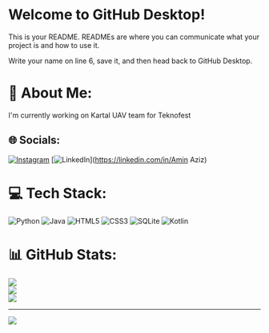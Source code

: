 # Welcome to GitHub Desktop!

This is your README. READMEs are where you can communicate what your project is and how to use it.

Write your name on line 6, save it, and then head back to GitHub Desktop.
# 💫 About Me:
I'm currently working on Kartal UAV team for Teknofest


## 🌐 Socials:
[![Instagram](https://img.shields.io/badge/Instagram-%23E4405F.svg?logo=Instagram&logoColor=white)](https://instagram.com/amiinaziz) [![LinkedIn](https://img.shields.io/badge/LinkedIn-%230077B5.svg?logo=linkedin&logoColor=white)](https://linkedin.com/in/Amin Aziz) 

# 💻 Tech Stack:
![Python](https://img.shields.io/badge/python-3670A0?style=for-the-badge&logo=python&logoColor=ffdd54) ![Java](https://img.shields.io/badge/java-%23ED8B00.svg?style=for-the-badge&logo=java&logoColor=white) ![HTML5](https://img.shields.io/badge/html5-%23E34F26.svg?style=for-the-badge&logo=html5&logoColor=white) ![CSS3](https://img.shields.io/badge/css3-%231572B6.svg?style=for-the-badge&logo=css3&logoColor=white) ![SQLite](https://img.shields.io/badge/sqlite-%2307405e.svg?style=for-the-badge&logo=sqlite&logoColor=white) ![Kotlin](https://img.shields.io/badge/kotlin-%230095D5.svg?style=for-the-badge&logo=kotlin&logoColor=white)
# 📊 GitHub Stats:
![](https://github-readme-stats.vercel.app/api?username=AminSW&theme=dark&hide_border=false&include_all_commits=false&count_private=false)<br/>
![](https://github-readme-streak-stats.herokuapp.com/?user=AminSW&theme=dark&hide_border=false)<br/>
![](https://github-readme-stats.vercel.app/api/top-langs/?username=AminSW&theme=dark&hide_border=false&include_all_commits=false&count_private=false&layout=compact)

---
[![](https://visitcount.itsvg.in/api?id=AminSW&icon=0&color=0)](https://visitcount.itsvg.in)

<!-- Proudly created with GPRM ( https://gprm.itsvg.in ) -->
